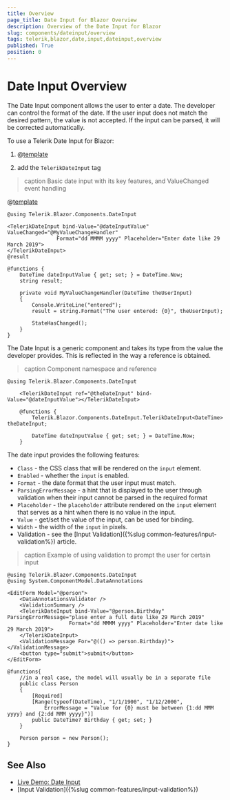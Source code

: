 ```yaml
---
title: Overview
page_title: Date Input for Blazor Overview
description: Overview of the Date Input for Blazor
slug: components/dateinput/overview
tags: telerik,blazor,date,input,dateinput,overview
published: True
position: 0
---
```


# Date Input Overview

The Date Input component allows the user to enter a date. The developer can control the format of the date. If the user input does not match the desired pattern, the value is not accepted. If the input can be parsed, it will be corrected automatically.

To use a Telerik Date Input for Blazor:

1. @[template](/_contentTemplates/common/js-interop-file.md#add-blazor-js-file-to-list)

1. add the `TelerikDateInput` tag

>caption Basic date input with its key features, and ValueChanged event handling

@[template](/_contentTemplates/common/issues-and-warnings.md#generic-component-event-issue)

````CSHTML
@using Telerik.Blazor.Components.DateInput

<TelerikDateInput bind-Value="@dateInputValue" ValueChanged="@MyValueChangeHandler"
				Format="dd MMMM yyyy" Placeholder="Enter date like 29 March 2019">
</TelerikDateInput>
@result

@functions {
	DateTime dateInputValue { get; set; } = DateTime.Now;
	string result;

	private void MyValueChangeHandler(DateTime theUserInput)
	{
		Console.WriteLine("entered");
		result = string.Format("The user entered: {0}", theUserInput);

		StateHasChanged();
	}
}
````

The Date Input is a generic component and takes its type from the value the developer provides. This is reflected in the way a reference is obtained.

>caption Component namespace and reference

````CSHTML
@using Telerik.Blazor.Components.DateInput

	<TelerikDateInput ref="@theDateInput" bind-Value="@dateInputValue"></TelerikDateInput>

	@functions {
		Telerik.Blazor.Components.DateInput.TelerikDateInput<DateTime> theDateInput;

		DateTime dateInputValue { get; set; } = DateTime.Now;
	}
````

The date input provides the following features:

* `Class` - the CSS class that will be rendered on the `input` element.
* `Enabled` - whether the `input` is enabled.
* `Format` - the date format that the user input must match.
* `ParsingErrorMessage` - a hint that is displayed to the user through validation when their input cannot be parsed in the required format
* `Placeholder` - the `placeholder` attribute rendered on the `input` element that serves as a hint when there is no value in the input.
* `Value` - get/set the value of the input, can be used for binding.
* `Width` - the width of the `input` in pixels.
* Validation - see the [Input Validation]({%slug common-features/input-validation%}) article.


>caption Example of using validation to prompt the user for certain input

````CSHTML
@using Telerik.Blazor.Components.DateInput
@using System.ComponentModel.DataAnnotations

<EditForm Model="@person">
	<DataAnnotationsValidator />
	<ValidationSummary />
	<TelerikDateInput bind-Value="@person.Birthday" ParsingErrorMessage="plase enter a full date like 29 March 2019"
					Format="dd MMMM yyyy" Placeholder="Enter date like 29 March 2019">
	</TelerikDateInput>
	<ValidationMessage For="@(() => person.Birthday)"></ValidationMessage>
	<button type="submit">submit</button>
</EditForm>

@functions{
	//in a real case, the model will usually be in a separate file
	public class Person
	{
		[Required]
        [Range(typeof(DateTime), "1/1/1900", "1/12/2000",
            ErrorMessage = "Value for {0} must be between {1:dd MMM yyyy} and {2:dd MMM yyyy}")]
        public DateTime? Birthday { get; set; }
	}

	Person person = new Person();
}
````

## See Also

  * [Live Demo: Date Input](https://demos.telerik.com/blazor/dateinput/index)
  * [Input Validation]({%slug common-features/input-validation%})